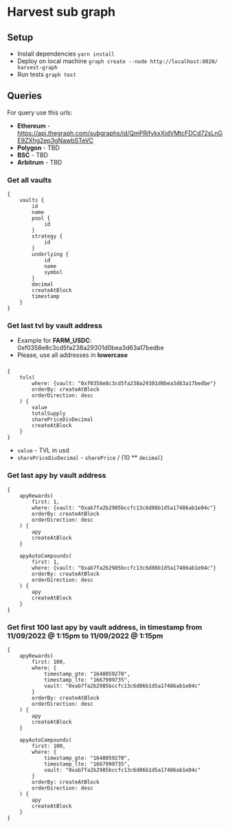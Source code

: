 # Harvest sub graph 


## Setup

- Install dependencies `yarn install` 
- Deploy on local machine `graph create --node http://localhost:8020/ harvest-graph`
- Run tests `graph test`


## Queries

For query use this urls:
- **Ethereum** - <https://api.thegraph.com/subgraphs/id/QmPRifvkxXjdVMtcFDCd72sLnGE9ZXhg2ep3gNawbSTeVC>
- **Polygon** - TBD
- **BSC** - TBD
- **Arbitrum** - TBD


### Get all vaults
    {
        vaults {
            id
            name
            pool {
                id
            }
            strategy {
                id
            }
            underlying {
                id
                name
                symbol
            }
            decimal
            createAtBlock
            timestamp
        }
    }

### Get last tvl by vault address
- Example for **FARM_USDC**: 0xf0358e8c3cd5fa238a29301d0bea3d63a17bedbe
- Please, use all addresses in **lowercase**

###
    {
        tvls(
            where: {vault: "0xf0358e8c3cd5fa238a29301d0bea3d63a17bedbe"}
            orderBy: createAtBlock
            orderDirection: desc
        ) {
            value
            totalSupply
            sharePriceDivDecimal
            createAtBlock
        }
    }


- `value` - TVL in usd
- `sharePriceDivDecimal` - `sharePrice` / (10 ** `decimal`)

### Get last apy by vault address

    {
        apyRewards(
            first: 1,
            where: {vault: "0xab7fa2b2985bccfc13c6d86b1d5a17486ab1e04c"}
            orderBy: createAtBlock
            orderDirection: desc
        ) {
            apy
            createAtBlock
        }

        apyAutoCompounds(
            first: 1,
            where: {vault: "0xab7fa2b2985bccfc13c6d86b1d5a17486ab1e04c"}
            orderBy: createAtBlock
            orderDirection: desc
        ) {
            apy
            createAtBlock
        }
    }

### Get first 100 last apy by vault address, in timestamp from 11/09/2022 @ 1:15pm to 11/09/2022 @ 1:15pm


    {
        apyRewards(
            first: 100,
            where: {
                timestamp_gte: "1648059270",
                timestamp_lte: "1667999735",
                vault: "0xab7fa2b2985bccfc13c6d86b1d5a17486ab1e04c"
            }
            orderBy: createAtBlock
            orderDirection: desc
        ) {
            apy
            createAtBlock
        }

        apyAutoCompounds(
            first: 100,
            where: {
                timestamp_gte: "1648059270",
                timestamp_lte: "1667999735",
                vault: "0xab7fa2b2985bccfc13c6d86b1d5a17486ab1e04c"
            }
            orderBy: createAtBlock
            orderDirection: desc
        ) {
            apy
            createAtBlock
        }
    }
